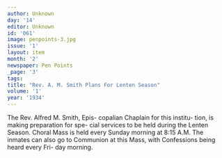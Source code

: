 ```yaml
---
author: Unknown
day: '14'
editor: Unknown
id: '061'
image: penpoints-3.jpg
issue: '1'
layout: item
month: '2'
newspaper: Pen Points
_page: '3'
tags:
title: "Rev. A. M. Smith Plans For Lenten Season"
volume: '1'
year: '1934'
---
```

The Rev. Alfred M. Smith, Epis-
copalian Chaplain for this institu-
tion, is making preparation for spe-
cial services to be held during the 
Lenten Season. Choral Mass is 
held every Sunday morning at 8:15
A.M. The inmates can also go to
Communion at this Mass, with 
Confessions being heard every Fri-
day morning.